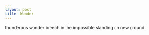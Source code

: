 ```yaml
---
layout: post
title: Wonder
---
```


thunderous wonder
breech in the impossible
standing on new ground

